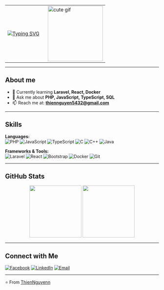 <table style="margin:auto; vertical-align:middle;">
  <tr>
    <td style="vertical-align:middle; padding-right:20px;">
      <a href="https://git.io/typing-svg">
        <img src="https://readme-typing-svg.herokuapp.com?size=28&color=FF5733&center=true&vCenter=true&width=500&lines=Hi+there!+I'm+Thien+Nguyenn;Welcome+to+my+GitHub+Profile;I'm+passionate+on+coding!;Always+learning+new+things!" alt="Typing SVG" />
      </a>
    </td>
    <td style="vertical-align:middle;">
      <img src="https://media2.giphy.com/media/v1.Y2lkPTc5MGI3NjExbno3cWhlaDI3N3ljcXBjOTZrMXV5cDc3M3Axd3lmMGdpbW9ydnJydCZlcD12MV9pbnRlcm5hbF9naWZfYnlfaWQmY3Q9Zw/sZPQXNBBN7mbDALod9/giphy.gif" width="180" alt="cute gif" />
    </td>
  </tr>
</table>



---

## About me
- 🌱 Currently learning **Laravel, React, Docker**
- 💬 Ask me about **PHP, JavaScript, TypeScript, SQL**
- 📫 Reach me at: **thiennguyen5432@gmail.com**

---

## Skills
**Languages:**  
![PHP](https://img.shields.io/badge/PHP-777BB4?style=for-the-badge&logo=php&logoColor=white)
![JavaScript](https://img.shields.io/badge/JavaScript-F7DF1E?style=for-the-badge&logo=javascript&logoColor=black)
![TypeScript](https://img.shields.io/badge/TypeScript-007ACC?style=for-the-badge&logo=typescript&logoColor=white)
![C](https://img.shields.io/badge/C-A8B9CC?style=for-the-badge&logo=c&logoColor=white)
![C++](https://img.shields.io/badge/C++-00599C?style=for-the-badge&logo=cplusplus&logoColor=white)
![Java](https://img.shields.io/badge/Java-007396?style=for-the-badge&logo=java&logoColor=white)


**Frameworks & Tools:**  
![Laravel](https://img.shields.io/badge/Laravel-FF2D20?style=for-the-badge&logo=laravel&logoColor=white)
![React](https://img.shields.io/badge/React-20232A?style=for-the-badge&logo=react&logoColor=61DAFB)
![Bootstrap](https://img.shields.io/badge/Bootstrap-563D7C?style=for-the-badge&logo=bootstrap&logoColor=white)
![Docker](https://img.shields.io/badge/Docker-2496ED?style=for-the-badge&logo=docker&logoColor=white)
![Git](https://img.shields.io/badge/Git-F05033?style=for-the-badge&logo=git&logoColor=white)

---

## GitHub Stats
<p align="center">
  <img height="170em" src="https://github-readme-stats.vercel.app/api?username=thiennguyenn&show_icons=true&theme=radical&custom_title=ThiennNguyen012's%20GitHub%20Stat" />
  <img height="170em" src="https://github-readme-stats.vercel.app/api/top-langs/?username=thiennguyenn&layout=compact&theme=radical" />
</p>

---

## Connect with Me
[![Facebook](https://img.shields.io/badge/Facebook-1877F2?style=for-the-badge&logo=facebook&logoColor=white)](https://www.facebook.com/Thiennguynn012/)
[![LinkedIn](https://img.shields.io/badge/LinkedIn-0A66C2?style=for-the-badge&logo=linkedin&logoColor=white)](https://linkedin.com/in/yourprofile)
[![Email](https://img.shields.io/badge/Email-D14836?style=for-the-badge&logo=gmail&logoColor=white)](mailto:thiennguyen5432@gmail.com)

---

⭐️ From [ThienNguyenn](https://github.com/Thiennguyenn012)
